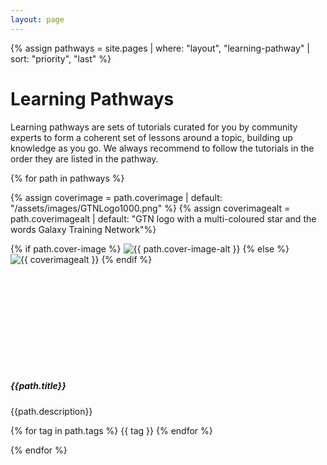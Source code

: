 ```yaml
---
layout: page
---
```


{% assign pathways = site.pages | where: "layout", "learning-pathway" | sort: "priority", "last" %}


# Learning Pathways

Learning pathways are sets of tutorials curated for you by community experts to form a coherent set of lessons around a topic, building up knowledge as you go. We always recommend to follow the tutorials in the order they are listed in the pathway.

<!-- list all available pathways as cards  -->
<div class="pathwaylist row">

{% for path in pathways %}

{% assign coverimage = path.coverimage | default: "/assets/images/GTNLogo1000.png" %}
{% assign coverimagealt = path.coverimagealt | default: "GTN logo with a multi-coloured star and the words Galaxy Training Network"%}


  <div class="pathwayitem col-md-4">
    <div class="card d-flex">
      <div class="d-flex align-items-center" style="height:200px;">
      {% if path.cover-image %}
      <img class="pathwaycover card-img-top" src="{{site.baseurl}}/{{path.cover-image}}" alt="{{ path.cover-image-alt }}" loading="lazy">
      {% else %}
      <img class="pathwaycover card-img-top" src="{{site.baseurl}}{{coverimage}}" alt="{{ coverimagealt }}" loading="lazy">
      {% endif %}
      </div>
      <div class="card-body d-flex flex-column">
        <h5 class="card-title">{{path.title}}</h5>
        <p class="card-text">
          {{path.description}}
        </p>
      </div>
      <div class="card-footer">
        {% for tag in path.tags %}
        <span class="label label-default tutorial_tag" style="{{ tag | colour_tag }}">{{ tag }}</span>
        {% endfor %}
      </div>
    </div>
  </div>

{% endfor %}
</div>
